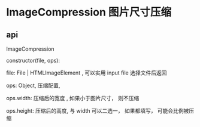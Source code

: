 # ImageCompression 图片尺寸压缩

## api

ImageCompression

constructor(file, ops):

file: File | HTMLImageElement , 可以实用 input file 选择文件后返回

ops: Object, 压缩配置,

ops.width: 压缩后的宽度 , 如果小于图片尺寸， 则不压缩

ops.height: 压缩后的高度, 与 width 可以二选一， 如果都填写， 可能会比例被压缩
